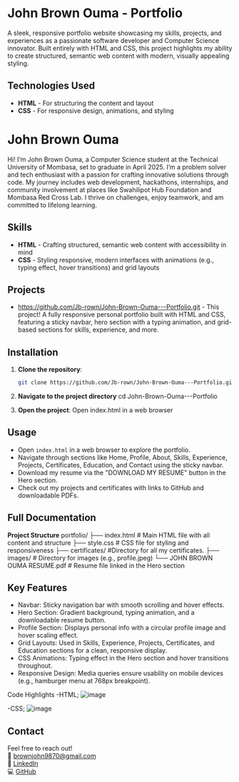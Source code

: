 # John Brown Ouma - Portfolio

A sleek, responsive portfolio website showcasing my skills, projects, and experiences as a passionate software developer and Computer Science innovator. Built entirely with HTML and CSS, this project highlights my ability to create structured, semantic web content with modern, visually appealing styling.

## Technologies Used

*   **HTML** - For structuring the content and layout
*   **CSS** - For responsive design, animations, and styling

# John Brown Ouma

Hi! I’m John Brown Ouma, a Computer Science student at the Technical University of Mombasa, set to graduate in April 2025. I’m a problem solver and tech enthusiast with a passion for crafting innovative solutions through code. My journey includes web development, hackathons, internships, and community involvement at places like Swahilipot Hub Foundation and Mombasa Red Cross Lab. I thrive on challenges, enjoy teamwork, and am committed to lifelong learning.

## Skills

*   **HTML** - Crafting structured, semantic web content with accessibility in mind
*   **CSS** - Styling responsive, modern interfaces with animations (e.g., typing effect, hover transitions) and grid layouts

## Projects

*   https://github.com/Jb-rown/John-Brown-Ouma---Portfolio.git - This project! A fully responsive personal portfolio built with HTML and CSS, featuring a sticky navbar, hero section with a typing animation, and grid-based sections for skills, experience, and more.

## Installation

1. **Clone the repository**:
   ```bash
   git clone https://github.com/Jb-rown/John-Brown-Ouma---Portfolio.git
2. **Navigate to the project directory**
    cd John-Brown-Ouma---Portfolio

3. **Open the project**:
   Open index.html in a web browser

## Usage
* Open `index.html` in a web browser to explore the portfolio.
* Navigate through sections like Home, Profile, About, Skills, Experience, Projects, Certificates, Education, and Contact using the sticky navbar.
* Download my resume via the "DOWNLOAD MY RESUME" button in the Hero section.
* Check out my projects and certificates with links to GitHub and downloadable PDFs.

## Full Documentation
**Project Structure**
portfolio/
├── index.html         # Main HTML file with all content and structure
├── style.css          # CSS file for styling and responsiveness
├── certificates/      #Directory for all my certificates.
├── images/            # Directory for images (e.g., profile.jpeg)
└── JOHN BROWN OUMA RESUME.pdf  # Resume file linked in the Hero section

## Key Features
* Navbar: Sticky navigation bar with smooth scrolling and hover effects.
* Hero Section: Gradient background, typing animation, and a downloadable resume button.
* Profile Section: Displays personal info with a circular profile image and hover scaling effect.
* Grid Layouts: Used in Skills, Experience, Projects, Certificates, and Education sections for a clean, responsive display.
* CSS Animations: Typing effect in the Hero section and hover transitions throughout.
* Responsive Design: Media queries ensure usability on mobile devices (e.g., hamburger menu at 768px breakpoint).

Code Highlights
-HTML;
![image](https://github.com/user-attachments/assets/ed481535-4fff-4300-872d-5f949e2f2cbb)

-CSS;
![image](https://github.com/user-attachments/assets/bf3960c7-14b6-4200-a3c2-fe70efc99263)


## Contact
Feel free to reach out!  
📧 [brownjohn9870@gmail.com](mailto:brownjohn9870@gmail.com)  
🔗 [LinkedIn](http://www.linkedin.com/in/john-brown-ouma)  
💻 [GitHub](https://github.com/Jb-rown)


